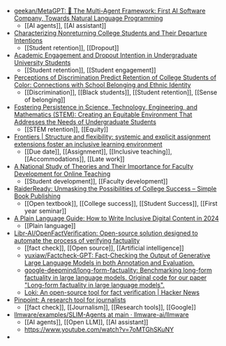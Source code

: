 - [geekan/MetaGPT: 🌟 The Multi-Agent Framework: First AI Software Company, Towards Natural Language Programming](https://github.com/geekan/MetaGPT)
	- [[AI agents]], [[AI assistant]]
- [Characterizing Nonreturning College Students and Their Departure Intentions](https://journals.sagepub.com/doi/abs/10.1177/15210251211056296)
	- [[Student retention]], [[Dropout]]
- [Academic Engagement and Dropout Intention in Undergraduate University Students](https://journals.sagepub.com/doi/abs/10.1177/15210251211063611)
	- [[Student retention]], [[Student engagement]]
- [Perceptions of Discrimination Predict Retention of College Students of Color: Connections with School Belonging and Ethnic Identity](https://journals.sagepub.com/doi/abs/10.1177/15210251211070560)
	- [[Discrimination]], [[Black students]], [[Student retention]], [[Sense of belonging]]
- [Fostering Persistence in Science, Technology, Engineering, and Mathematics (STEM): Creating an Equitable Environment That Addresses the Needs of Undergraduate Students](https://journals.sagepub.com/doi/abs/10.1177/15210251211073574)
	- [[STEM retention]], [[Equity]]
- [Frontiers | Structure and flexibility: systemic and explicit assignment extensions foster an inclusive learning environment](https://www.frontiersin.org/articles/10.3389/feduc.2024.1324506/full)
	- [[Due date]], [[Assignment]], [[Inclusive teaching]], [[Accommodations]], [[Late work]]
- [A National Study of Theories and Their Importance for Faculty Development for Online Teaching](https://www.westga.edu/~distance/ojdla/summer172/Meyer_Murrell172.html)
	- [[Student development]], [[Faculty development]]
- [RaiderReady: Unmasking the Possibilities of College Success – Simple Book Publishing](https://raider.pressbooks.pub/raiderready/)
	- [[Open textbook]], [[College success]], [[Student Success]], [[First year seminar]]
- [A Plain Language Guide: How to Write Inclusive Digital Content in 2024](https://evolvingweb.com/blog/plain-language-guide-how-write-inclusive-digital-content-2024)
	- [[Plain language]]
- [Libr-AI/OpenFactVerification: Open-source solution designed to automate the process of verifying factuality](https://github.com/Libr-AI/OpenFactVerification)
	- [[fact check]], [[Open source]], [[Artificial intelligence]]
	- [yuxiaw/Factcheck-GPT: Fact-Checking the Output of Generative Large Language Models in both Annotation and Evaluation.](https://github.com/yuxiaw/Factcheck-GPT/tree/main)
	- [google-deepmind/long-form-factuality: Benchmarking long-form factuality in large language models. Original code for our paper "Long-form factuality in large language models".](https://github.com/google-deepmind/long-form-factuality/tree/main)
	- [Loki: An open-source tool for fact verification | Hacker News](https://news.ycombinator.com/item?id=39951571)
- [Pinpoint: A research tool for journalists](https://journaliststudio.google.com/pinpoint/about/)
	- [[fact check]], [[Journalism]], [[Research tools]], [[Google]]
- [llmware/examples/SLIM-Agents at main · llmware-ai/llmware](https://github.com/llmware-ai/llmware/tree/main/examples/SLIM-Agents)
	- [[AI agents]], [[Open LLM]], [[AI assistant]]
	- https://www.youtube.com/watch?v=7oMTGhSKuNY
-